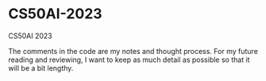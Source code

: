 # CS50AI-2023
CS50AI 2023

The comments in the code are my notes and thought process. For my future reading and reviewing, I want to keep as much detail as possible so that it will be a bit lengthy.